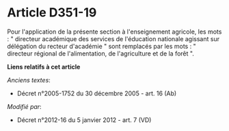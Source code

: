 # Article D351-19

Pour l'application de la présente section à l'enseignement agricole, les mots : "             directeur académique des
services de l'éducation nationale agissant sur délégation du recteur d'académie " sont remplacés par les mots : " directeur
régional de l'alimentation, de l'agriculture et de la forêt ".

**Liens relatifs à cet article**

_Anciens textes_:

  - Décret n°2005-1752 du 30 décembre 2005 - art. 16 (Ab)

_Modifié par_:

  - Décret n°2012-16 du 5 janvier 2012 - art. 7 (VD)
